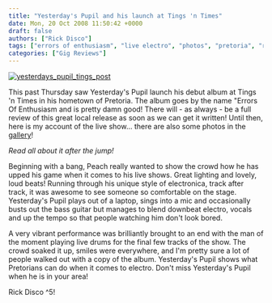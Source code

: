 ```yaml
---
title: "Yesterday's Pupil and his launch at Tings 'n Times"
date: Mon, 20 Oct 2008 11:50:42 +0000
draft: false
authors: ["Rick Disco"]
tags: ["errors of enthusiasm", "live electro", "photos", "pretoria", "review", "tings 'n times", "yesterdays pupil"]
categories: ["Gig Reviews"]
---
```


[![](/wp-content/uploads/2008/10/yesterdays_pupil_tings_post.jpg "yesterdays_pupil_tings_post")](/wp-content/uploads/2008/10/yesterdays_pupil_tings_post.jpg)

This past Thursday saw Yesterday's Pupil launch his debut album at Tings 'n Times in his hometown of Pretoria. The album goes by the name "Errors Of Enthusiasm and is pretty damn good! There will - as always - be a full review of this great local release as soon as we can get it written! Until then, here is my account of the live show... there are also some photos in the [gallery](/gallery "electrotrash Gallery")!

_Read all about it after the jump!_

Beginning with a bang, Peach really wanted to show the crowd how he has upped his game when it comes to his live shows. Great lighting and lovely, loud beats! Running through his unique style of electronica, track after track, it was awesome to see someone so comfortable on the stage. Yesterday's Pupil plays out of a laptop, sings into a mic and occasionally busts out the bass guitar but manages to blend downbeat electro, vocals and up the tempo so that people watching him don't look bored.

A very vibrant performance was brilliantly brought to an end with the man of the moment playing live drums for the final few tracks of the show. The crowd soaked it up, smiles were everywhere, and I'm pretty sure a lot of people walked out with a copy of the album. Yesterday's Pupil shows what Pretorians can do when it comes to electro. Don't miss Yesterday's Pupil when he is in your area!

Rick Disco ^5!